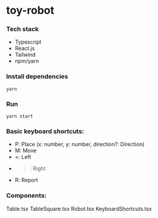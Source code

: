# toy-robot

### Tech stack

- Typescript
- React.js
- Tailwind
- npm/yarn

### Install dependencies

`yarn`

### Run

`yarn start`

### Basic keyboard shortcuts:

- P: Place (x: number, y: number, direction?: Direction)
- M: Move
- <: Left
- >: Right
- R: Report

### Components:

Table.tsx
TableSquare.tsx
Robot.tsx
KeyboardShortcuts.tsx
